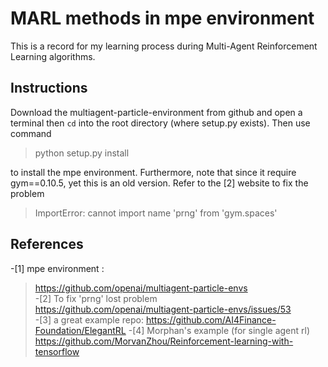 # MARL methods in mpe environment
This is a record for my learning process during Multi-Agent Reinforcement Learning algorithms. 

## Instructions  
Download the multiagent-particle-environment from github and open a terminal then `cd` into the root directory (where setup.py exists). Then use command  
> python setup.py install   

to install the mpe environment.  Furthermore, note that since it require gym==0.10.5, yet this is an old version. Refer to the [2] website to fix the problem  
> ImportError: cannot import name 'prng' from 'gym.spaces'

## References
-[1] mpe environment :
> https://github.com/openai/multiagent-particle-envs  
-[2] To fix 'prng' lost problem  
> https://github.com/openai/multiagent-particle-envs/issues/53  
-[3] a great example repo:
> https://github.com/AI4Finance-Foundation/ElegantRL
-[4] Morphan's example (for single agent rl)
> https://github.com/MorvanZhou/Reinforcement-learning-with-tensorflow
